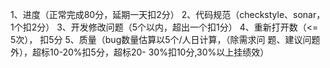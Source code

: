 1、进度（正常完成80分，延期一天扣2分）
2、代码规范（checkstyle、sonar，1个扣2分）
3、开发修改问题（5个以内，超出一个扣1分）
4、重新打开数（<= 5次）， 扣5分
5、质量（bug数量估算以5个/人日计算，（除需求问
题、建议问题外），超标10-20%扣5分，超标20-
30%扣10分,30%以上挂绩效）